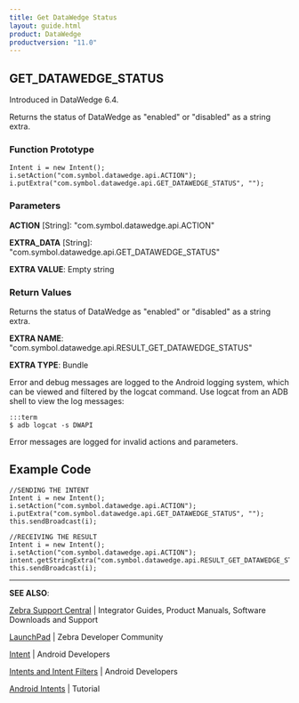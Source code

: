```yaml
---
title: Get DataWedge Status
layout: guide.html
product: DataWedge
productversion: "11.0"
---
```


## GET_DATAWEDGE_STATUS

Introduced in DataWedge 6.4.

Returns the status of DataWedge as "enabled" or "disabled" as a string extra.

### Function Prototype

    Intent i = new Intent();
    i.setAction("com.symbol.datawedge.api.ACTION");
    i.putExtra("com.symbol.datawedge.api.GET_DATAWEDGE_STATUS", "");

### Parameters

**ACTION** [String]: "com.symbol.datawedge.api.ACTION"

**EXTRA_DATA** [String]: "com.symbol.datawedge.api.GET_DATAWEDGE_STATUS"

**EXTRA VALUE**: Empty string

### Return Values

Returns the status of DataWedge as "enabled" or "disabled" as a string extra.

**EXTRA NAME**: "com.symbol.datawedge.api.RESULT_GET_DATAWEDGE_STATUS"

**EXTRA TYPE**: Bundle

Error and debug messages are logged to the Android logging system, which can be viewed and filtered by the logcat command. Use logcat from an ADB shell to view the log messages:

    :::term
    $ adb logcat -s DWAPI

Error messages are logged for invalid actions and parameters.

## Example Code

    //SENDING THE INTENT
    Intent i = new Intent();
    i.setAction("com.symbol.datawedge.api.ACTION");
    i.putExtra("com.symbol.datawedge.api.GET_DATAWEDGE_STATUS", "");
    this.sendBroadcast(i);

    //RECEIVING THE RESULT
    Intent i = new Intent();
    i.setAction("com.symbol.datawedge.api.ACTION");
    intent.getStringExtra("com.symbol.datawedge.api.RESULT_GET_DATAWEDGE_STATUS");
    this.sendBroadcast(i);

<!--  suggested by Darryn instead of recieving section above.
String EXTRA_RESULT_GET_DATAWEDGE_STATUS = "com.symbol.datawedge.api.RESULT_GET_DATAWEDGE_STATUS";
String datawedgeStatus = intent.getStringExtra(EXTRA_RESULT_GET_DATAWEDGE_STATUS);
-->

---

**SEE ALSO**:

[Zebra Support Central](https://www.zebra.com/us/en/support-downloads.html) | Integrator Guides, Product Manuals, Software Downloads and Support

[LaunchPad](https://developer.zebra.com/welcome) | Zebra Developer Community

[Intent](https://developer.android.com/reference/android/content/Intent.html) | Android Developers

[Intents and Intent Filters](http://developer.android.com/guide/components/intents-filters.html) | Android Developers

[Android Intents](http://www.vogella.com/tutorials/AndroidIntent/article.html) | Tutorial
